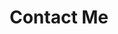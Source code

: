 ---
title: Contact Me
type: landing
sections:
  - block: contact
    id: contact
    content:
      title: Contact Me
      subtitle: ""
      text: |-
        Found something you want to discuss further? Curious to find out how we could work together?
  #     # Contact (add or remove contact options as necessary)
  #     email: test@example.org
  #     phone: 888 888 88 88
      appointment_url: 'https://calendly.com/rohail-taimour'
  #     address:
  #       street: 450 Serra Mall
  #       city: Stanford
  #       region: CA
  #       postcode: '94305'
  #       country: United States
  #       country_code: US
  #     directions: Enter Building 1 and take the stairs to Office 200 on Floor 2
  #     office_hours:
  #       - 'Monday 10:00 to 13:00'
  #       - 'Wednesday 09:00 to 10:00'
  #     contact_links:
  #       - icon: twitter
  #         icon_pack: fab
  #         name: DM Me
  #         link: 'https://twitter.com/Twitter'
  #       - icon: skype
  #         icon_pack: fab
  #         name: Skype Me
  #         link: 'skype:echo123?call'
  #       - icon: video
  #         icon_pack: fas
  #         name: Zoom Me
  #         link: 'https://zoom.com'
      # Automatically link email and phone or display as text?
      autolink: true
      # Email form provider
      form:
        provider: formspree
        formspree:
          id: xpzeelgp
          captcha: true
  #       netlify:
  #         # Enable CAPTCHA challenge to reduce spam?
  #         captcha: false
      coordinates:
          latitude: '50.850346'
          longitude: '4.351721'
    design:
      columns: '2'
---